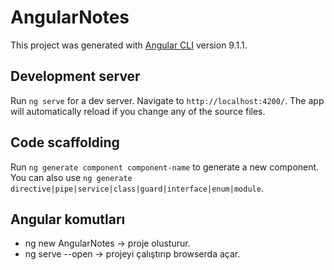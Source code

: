 # AngularNotes

This project was generated with [Angular CLI](https://github.com/angular/angular-cli) version 9.1.1.

## Development server

Run `ng serve` for a dev server. Navigate to `http://localhost:4200/`. The app will automatically reload if you change any of the source files.

## Code scaffolding

Run `ng generate component component-name` to generate a new component. You can also use `ng generate directive|pipe|service|class|guard|interface|enum|module`.

## Angular komutları
- ng new AngularNotes  &rarr; proje olusturur.
- ng serve --open  &rarr; projeyi çalıştırıp browserda açar.

